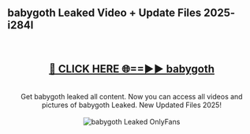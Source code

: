 <h2>babygoth Leaked Video + Update Files 2025- i284l</h2>
<br>
<div align="center">
<h2><a href="https://libra.edu.pl?babygoth" rel="nofollow">🔴 CLICK HERE 🌐==►► babygoth</a></h2>
<br>
Get babygoth leaked all content. Now you can access all videos and pictures of babygoth Leaked. New Updated Files 2025!
<br>
<br>
<a href="https://libra.edu.pl?babygoth" rel="nofollow" data-target="animated-image.originalLink"><img src="https://i.ibb.co.com/WyWwxjT/player-gif2.gif" alt="babygoth Leaked OnlyFans" style="max-width: 100%; display: inline-block;" data-target="animated-image.originalImage"></a>
</div>
<br>